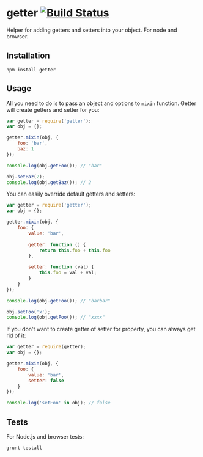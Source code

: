 # getter [![Build Status](https://secure.travis-ci.org/fragphace/getter.png?branch=master)](http://travis-ci.org/fragphace/getter)

Helper for adding getters and setters into your object. For node and browser.

## Installation

```
npm install getter
```

## Usage

All you need to do is to pass an object and options to `mixin` function. Getter will create
getters and setter for you:

```javascript
var getter = require('getter');
var obj = {};

getter.mixin(obj, {
	foo: 'bar',
	baz: 1
});

console.log(obj.getFoo()); // "bar"

obj.setBaz(2);
console.log(obj.getBaz()); // 2
``` 

You can easily override default getters and setters:

```javascript
var getter = require('getter');
var obj = {};

getter.mixin(obj, {
	foo: {
		value: 'bar',
	
		getter: function () {
			return this.foo + this.foo
		},

		setter: function (val) {
			this.foo = val + val;
		}
	}
});

console.log(obj.getFoo()); // "barbar"

obj.setFoo('x');
console.log(obj.getFoo()); // "xxxx"
```

If you don't want to create getter of setter for property,
you can always get rid of it:

```javascript
var getter = require(getter);
var obj = {};

getter.mixin(obj, {
	foo: {
		value: 'bar',
		setter: false
	}
});

console.log('setFoo' in obj); // false
```

## Tests

For Node.js and browser tests:

```
grunt testall
```